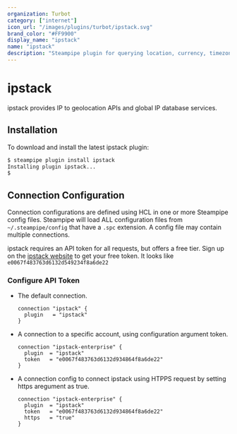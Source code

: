 ```yaml
---
organization: Turbot
category: ["internet"]
icon_url: "/images/plugins/turbot/ipstack.svg"
brand_color: "#FF9900"
display_name: "ipstack"
name: "ipstack"
description: "Steampipe plugin for querying location, currency, timezone and security information about an IP address from ipstack."
---
```


# ipstack

ipstack provides IP to geolocation APIs and global IP database services.

## Installation

To download and install the latest ipstack plugin:

```bash
$ steampipe plugin install ipstack
Installing plugin ipstack...
$
```

## Connection Configuration

Connection configurations are defined using HCL in one or more Steampipe config files. Steampipe will load ALL configuration files from `~/.steampipe/config` that have a `.spc` extension. A config file may contain multiple connections.

ipstack requires an API token for all requests, but offers a free tier. Sign up
on the [ipstack website](https://ipstack.com) to get your free token. It looks like `e0067f483763d6132d549234f8a6de22`

### Configure API Token

- The default connection.

  ```hcl
  connection "ipstack" {
    plugin   = "ipstack"
  }
  ```

- A connection to a specific account, using configuration argument token.

  ```hcl
  connection "ipstack-enterprise" {
    plugin  = "ipstack"
    token   = "e0067f483763d6132d934864f8a6de22"
  }
  ```

- A connection config to connect ipstack using HTPPS request by setting https aregument as true.

  ```hcl
  connection "ipstack-enterprise" {
    plugin  = "ipstack"
    token   = "e0067f483763d6132d934864f8a6de22"
    https   = "true"
  }
  ```

